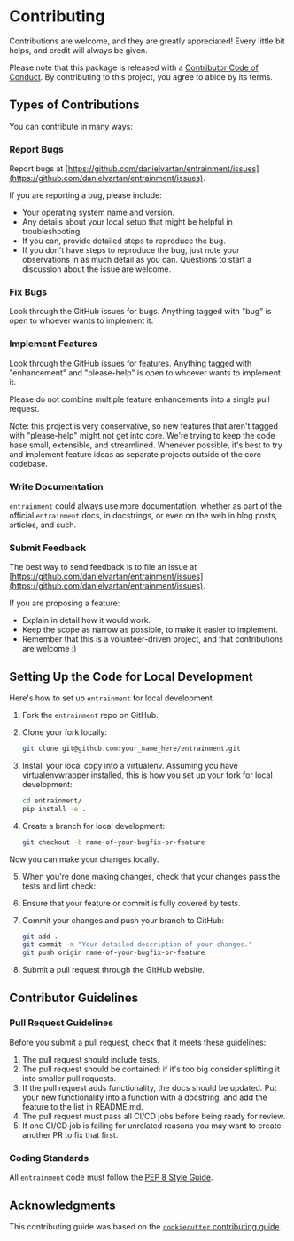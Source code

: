# Contributing

Contributions are welcome, and they are greatly appreciated! Every little bit
helps, and credit will always be given.

Please note that this package is released with a [Contributor Code of Conduct](https://www.contributor-covenant.org/version/2/1/code_of_conduct/). By contributing to this project, you agree to abide by its terms.

## Types of Contributions

You can contribute in many ways:

### Report Bugs

Report bugs at
[https://github.com/danielvartan/entrainment/issues](https://github.com/danielvartan/entrainment/issues).

If you are reporting a bug, please include:

* Your operating system name and version.
* Any details about your local setup that might be helpful in troubleshooting.
* If you can, provide detailed steps to reproduce the bug.
* If you don't have steps to reproduce the bug, just note your observations in as much detail as you can.
  Questions to start a discussion about the issue are welcome.

### Fix Bugs

Look through the GitHub issues for bugs.
Anything tagged with "bug" is open to whoever wants to implement it.

### Implement Features

Look through the GitHub issues for features.
Anything tagged with "enhancement" and "please-help" is open to whoever wants to implement it.

Please do not combine multiple feature enhancements into a single pull request.

Note: this project is very conservative, so new features that aren't tagged with "please-help" might not get into core.
We're trying to keep the code base small, extensible, and streamlined.
Whenever possible, it's best to try and implement feature ideas as separate projects outside of the core codebase.

### Write Documentation

`entrainment` could always use more documentation, whether as part of the official `entrainment` docs, in docstrings, or even on the web in blog posts, articles, and such.

### Submit Feedback

The best way to send feedback is to file an issue at [https://github.com/danielvartan/entrainment/issues](https://github.com/danielvartan/entrainment/issues).

If you are proposing a feature:

- Explain in detail how it would work.
- Keep the scope as narrow as possible, to make it easier to implement.
- Remember that this is a volunteer-driven project, and that contributions are welcome :)

## Setting Up the Code for Local Development

Here's how to set up `entrainment` for local development.

1. Fork the `entrainment` repo on GitHub.
2. Clone your fork locally:

   ```bash
   git clone git@github.com:your_name_here/entrainment.git
   ```

3. Install your local copy into a virtualenv.
   Assuming you have virtualenvwrapper installed, this is how you set up your fork for local development:

   ```bash
   cd entrainment/
   pip install -e .
   ```

4. Create a branch for local development:

   ```bash
   git checkout -b name-of-your-bugfix-or-feature
   ```

Now you can make your changes locally.

5. When you're done making changes, check that your changes pass the tests and lint check:

6. Ensure that your feature or commit is fully covered by tests.

7. Commit your changes and push your branch to GitHub:

   ```bash
   git add .
   git commit -m "Your detailed description of your changes."
   git push origin name-of-your-bugfix-or-feature
   ```

8. Submit a pull request through the GitHub website.

## Contributor Guidelines

### Pull Request Guidelines

Before you submit a pull request, check that it meets these guidelines:

1. The pull request should include tests.
2. The pull request should be contained:
   if it's too big consider splitting it into smaller pull requests.
3. If the pull request adds functionality, the docs should be updated.
   Put your new functionality into a function with a docstring, and add the feature to the list in README.md.
4. The pull request must pass all CI/CD jobs before being ready for review.
5. If one CI/CD job is failing for unrelated reasons you may want to create another PR to fix that first.

### Coding Standards

All `entrainment` code must follow the [PEP 8 Style Guide](https://peps.python.org/pep-0008/).

## Acknowledgments

This contributing guide was based on the [`cookiecutter` contributing guide](https://github.com/cookiecutter/cookiecutter/blob/main/CONTRIBUTING.md).
